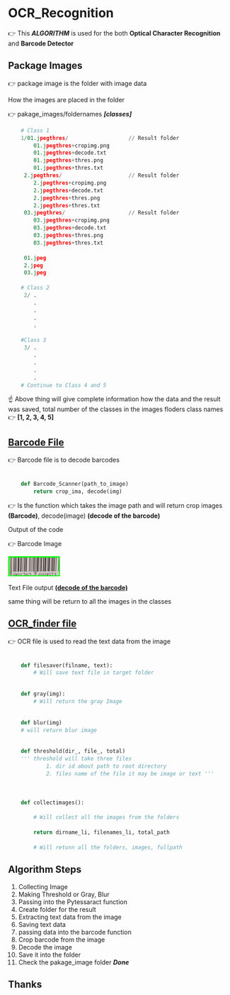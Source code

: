 # OCR_Recognition


:point_right: This ***ALGORITHM*** is used for the both **Optical Character Recognition** and **Barcode Detector**

## Package Images

:point_right: package image is the folder with image data 

How the images are placed in the folder

:point_right: pakage_images/foldernames ***[classes]***

```py
    # Class 1
    1/01.jpegthres/                   // Result folder
        01.jpegthres+cropimg.png
        01.jpegthres+decode.txt
        01.jpegthres+thres.png
        01.jpegthres+thres.txt
     2.jpegthres/                     // Result folder
        2.jpegthres+cropimg.png
        2.jpegthres+decode.txt
        2.jpegthres+thres.png
        2.jpegthres+thres.txt
     03.jpegthres/                    // Result folder
        03.jpegthres+cropimg.png
        03.jpegthres+decode.txt
        03.jpegthres+thres.png
        03.jpegthres+thres.txt

     01.jpeg
     2.jpeg
     03.jpeg

    # Class 2
     2/ .
        .
        .
        .
        .
    
    #Class 3
     3/ .
        .
        .
        .
        .
    # Continue to Class 4 and 5

```

:point_up: Above thing will give complete information how the data and the result was saved, total number of the classes in the images floders class names :point_right: **[1, 2, 3, 4, 5]**


## [Barcode File](https://github.com/saichandrareddy1/OCR_Recognition/blob/master/Barcode.py)

:point_right: Barcode file is to decode barcodes

```py

    def Barcode_Scanner(path_to_image)
        return crop_ima, decode(img)
```

:point_right: Is the function which takes the image path and will return crop images **(Barcode)**, decode(image) **(decode of the barcode)**

Output of the code 

:point_right: Barcode Image

![BarCode](https://github.com/saichandrareddy1/OCR_Recognition/blob/master/package_images/5/02.jpegthres/02.jpeg%2Bcropimg.png)

Text File output [**(decode of the barcode)**](https://github.com/saichandrareddy1/OCR_Recognition/blob/master/package_images/5/02.jpegthres/02.jpeg%2Bdecode.txt)

same thing will be return to all the images in the classes


## [OCR_finder file](https://github.com/saichandrareddy1/OCR_Recognition/blob/master/OCR_finder.py)

:point_right: OCR file is used to read the text data from the image

```python 

    def filesaver(filname, text):
        # Will save text file in target folder  

```

```py
    
    def gray(img):
        # Will return the gray Image

```

```py

    def blur(img) 
    # will return blur image

```

```py 

    def threshold(dir_, file_, total)
    ''' threshold will take three files
            1. dir id about path to root directory
            2. files name of the file it may be image or text '''
    
```

```py

    def collectimages():

        # Will collect all the images from the folders

        return dirname_li, filenames_li, total_path

        # Will retunn all the folders, images, fullpath 

```

## Algorithm Steps

1. Collecting Image
2. Making Threshold or Gray, Blur
3. Passing into the Pytessaract function
4. Create folder for the result
5. Extracting text data from the image
6. Saving text data 
7. passing data into the barcode function 
8. Crop barcode from the image
9. Decode the image
10. Save it into the folder
11. Check the pakage_image folder ***Done*** 


## Thanks 
